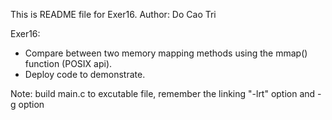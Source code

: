 This is README file for Exer16.
Author: Do Cao Tri

Exer16:
- Compare between two memory mapping methods using the mmap() function (POSIX api). 
- Deploy code to demonstrate.

Note: build main.c to excutable file, remember the linking "-lrt" option and -g option